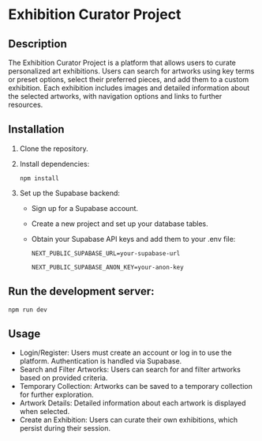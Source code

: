 # Exhibition Curator Project

## Description

The Exhibition Curator Project is a platform that allows users to curate personalized art exhibitions. Users can search for artworks using key terms or preset options, select their preferred pieces, and add them to a custom exhibition. Each exhibition includes images and detailed information about the selected artworks, with navigation options and links to further resources.

## Installation

1. Clone the repository.
2. Install dependencies:

   ```
   npm install
   ```

3. Set up the Supabase backend:

   - Sign up for a Supabase account.
   - Create a new project and set up your database tables.
   - Obtain your Supabase API keys and add them to your .env file:

     ```
     NEXT_PUBLIC_SUPABASE_URL=your-supabase-url
     ```

     ```
     NEXT_PUBLIC_SUPABASE_ANON_KEY=your-anon-key
     ```

## Run the development server:

```
npm run dev
```

## Usage

- Login/Register: Users must create an account or log in to use the platform. Authentication is handled via Supabase.
- Search and Filter Artworks: Users can search for and filter artworks based on provided criteria.
- Temporary Collection: Artworks can be saved to a temporary collection for further exploration.
- Artwork Details: Detailed information about each artwork is displayed when selected.
- Create an Exhibition: Users can curate their own exhibitions, which persist during their session.
